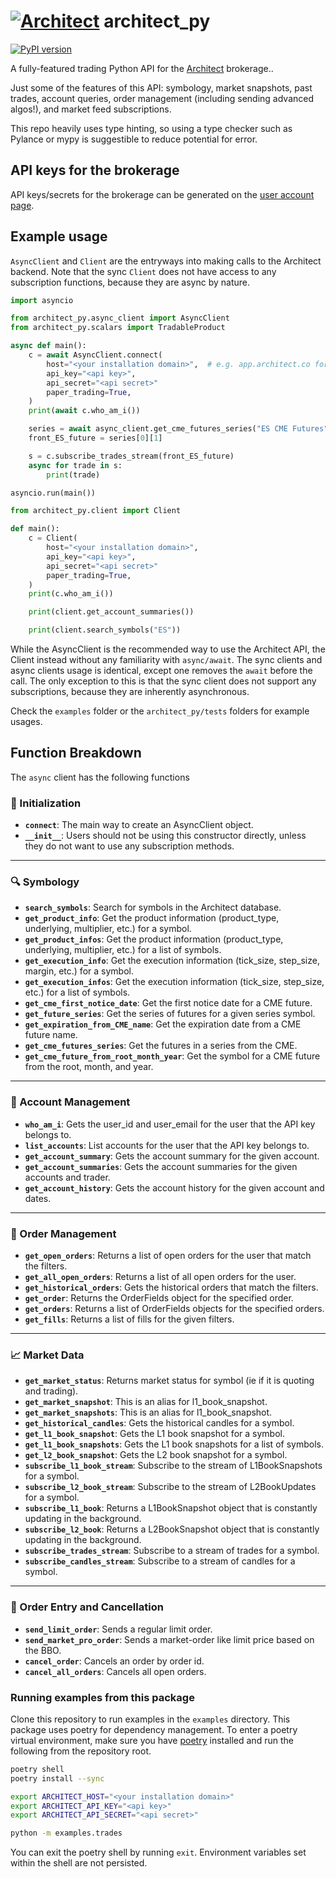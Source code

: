 # [![Architect](https://avatars.githubusercontent.com/u/116864654?s=29&v=2)](https://architect.co) architect_py 
[![PyPI version](https://img.shields.io/pypi/v/architect-py.svg)](https://pypi.org/project/architect-py/)

A fully-featured trading Python API for the [Architect](https://architect.co) brokerage..

Just some of the features of this API:
symbology, market snapshots, past trades, account queries, order management (including sending advanced algos!), and market feed subscriptions.

This repo heavily uses type hinting, so using a type checker such as Pylance or mypy is suggestible to reduce potential for error.

## API keys for the brokerage

API keys/secrets for the brokerage can be generated on the [user account page](https://app.architect.co/user/account).


## Example usage

`AsyncClient` and `Client` are the entryways into making calls to the Architect backend.
Note that the sync `Client` does not have access to any subscription functions, because they are async by nature.


```python
import asyncio

from architect_py.async_client import AsyncClient
from architect_py.scalars import TradableProduct

async def main():
    c = await AsyncClient.connect(
        host="<your installation domain>",  # e.g. app.architect.co for the brokerage
        api_key="<api key>",
        api_secret="<api secret>"
        paper_trading=True,
    )
    print(await c.who_am_i())

    series = await async_client.get_cme_futures_series("ES CME Futures")
    front_ES_future = series[0][1]

    s = c.subscribe_trades_stream(front_ES_future)
    async for trade in s:
        print(trade)

asyncio.run(main())
```

```python
from architect_py.client import Client

def main():
    c = Client(
        host="<your installation domain>",
        api_key="<api key>",
        api_secret="<api secret>"
        paper_trading=True,
    )
    print(c.who_am_i())

    print(client.get_account_summaries())

    print(client.search_symbols("ES"))
```

While the AsyncClient is the recommended way to use the Architect API, the Client instead without any familiarity with `async/await`.
The sync clients and async clients usage is identical, except one removes the `await` before the call. The only exception to this is that the sync client does not support any subscriptions, because they are inherently asynchronous.

Check the `examples` folder or the `architect_py/tests` folders for example usages.


## Function Breakdown


The `async` client has the following functions

### 🚀 Initialization

- **`connect`**: The main way to create an AsyncClient object.
- **`__init__`**: Users should not be using this constructor directly, unless they do not want to use any subscription methods.

---

### 🔍 Symbology

- **`search_symbols`**: Search for symbols in the Architect database.
- **`get_product_info`**: Get the product information (product_type, underlying, multiplier, etc.) for a symbol.
- **`get_product_infos`**: Get the product information (product_type, underlying, multiplier, etc.) for a list of symbols.
- **`get_execution_info`**: Get the execution information (tick_size, step_size, margin, etc.) for a symbol.
- **`get_execution_infos`**: Get the execution information (tick_size, step_size, etc.) for a list of symbols.
- **`get_cme_first_notice_date`**: Get the first notice date for a CME future.
- **`get_future_series`**: Get the series of futures for a given series symbol.
- **`get_expiration_from_CME_name`**: Get the expiration date from a CME future name.
- **`get_cme_futures_series`**: Get the futures in a series from the CME.
- **`get_cme_future_from_root_month_year`**: Get the symbol for a CME future from the root, month, and year.

---

### 👤 Account Management

- **`who_am_i`**: Gets the user_id and user_email for the user that the API key belongs to.
- **`list_accounts`**: List accounts for the user that the API key belongs to.
- **`get_account_summary`**: Gets the account summary for the given account.
- **`get_account_summaries`**: Gets the account summaries for the given accounts and trader.
- **`get_account_history`**: Gets the account history for the given account and dates.

---

### 📑 Order Management

- **`get_open_orders`**: Returns a list of open orders for the user that match the filters.
- **`get_all_open_orders`**: Returns a list of all open orders for the user.
- **`get_historical_orders`**: Gets the historical orders that match the filters.
- **`get_order`**: Returns the OrderFields object for the specified order.
- **`get_orders`**: Returns a list of OrderFields objects for the specified orders.
- **`get_fills`**: Returns a list of fills for the given filters.

---

### 📈 Market Data

- **`get_market_status`**: Returns market status for symbol (ie if it is quoting and trading).
- **`get_market_snapshot`**: This is an alias for l1_book_snapshot.
- **`get_market_snapshots`**: This is an alias for l1_book_snapshot.
- **`get_historical_candles`**: Gets the historical candles for a symbol.
- **`get_l1_book_snapshot`**: Gets the L1 book snapshot for a symbol.
- **`get_l1_book_snapshots`**: Gets the L1 book snapshots for a list of symbols.
- **`get_l2_book_snapshot`**: Gets the L2 book snapshot for a symbol.
- **`subscribe_l1_book_stream`**: Subscribe to the stream of L1BookSnapshots for a symbol.
- **`subscribe_l2_book_stream`**: Subscribe to the stream of L2BookUpdates for a symbol.
- **`subscribe_l1_book`**: Returns a L1BookSnapshot object that is constantly updating in the background.
- **`subscribe_l2_book`**: Returns a L2BookSnapshot object that is constantly updating in the background.
- **`subscribe_trades_stream`**: Subscribe to a stream of trades for a symbol.
- **`subscribe_candles_stream`**: Subscribe to a stream of candles for a symbol.

---

### 📝 Order Entry and Cancellation

- **`send_limit_order`**: Sends a regular limit order.
- **`send_market_pro_order`**: Sends a market-order like limit price based on the BBO.
- **`cancel_order`**: Cancels an order by order id.
- **`cancel_all_orders`**: Cancels all open orders.


### Running examples from this package

Clone this repository to run examples in the `examples` directory. This package
uses poetry for dependency management. To enter a poetry virtual environment, make
sure you have [poetry](https://python-poetry.org/docs/) installed and run the
following from the repository root.

```bash
poetry shell
poetry install --sync

export ARCHITECT_HOST="<your installation domain>"
export ARCHITECT_API_KEY="<api key>"
export ARCHITECT_API_SECRET="<api secret>"

python -m examples.trades
```

You can exit the poetry shell by running `exit`. Environment variables set
within the shell are not persisted.